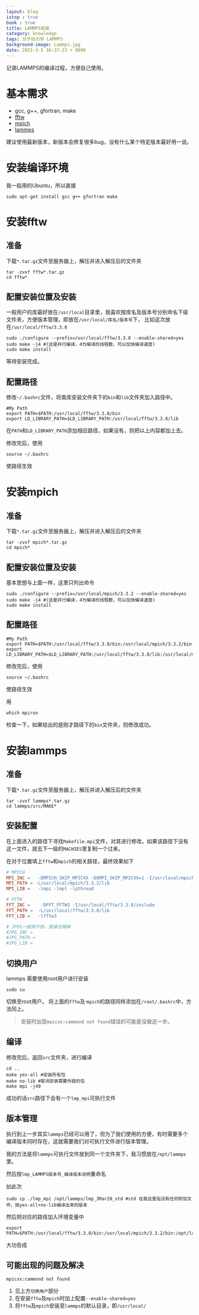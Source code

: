 ```yaml
---
layout: blog
istop : true
book : true
title: LAMMPS安装
category: knowledge
tags: 分子动力学 LAMMPS
background-image: Lammps.jpg
date: 2021-3-5 16:37:23 + 0800
---
```


记录LAMMPS的编译过程，方便自己使用。<!-- more -->

# 基本需求

* gcc, g++, gfortran, make
* [fftw](http://www.fftw.org/download.html)
* [mpich](https://www.mpich.org/downloads/)
* [lammps](https://lammps.sandia.gov/download.html)

建议使用最新版本，新版本会修复很多bug，没有什么某个特定版本最好用一说。

# 安装编译环境

我一般用的Ubuntu，所以直接
```shell
sudo apt-get install gcc g++ gfortran make
```

# 安装fftw

## 准备
下载`*.tar.gz`文件至服务器上，解压并进入解压后的文件夹
```shell
tar -zvxf fftw*.tar.gz
cd fftw*
```
## 配置安装位置及安装

一般用户的库最好放在`/usr/local`目录里，我喜欢按库名及版本号分别命名下级文件夹，方便版本管理，即放在`/usr/local/库名/版本号`下，
比如这次放在`/usr/local/fftw/3.3.8`

```shell
sudo ./configure --prefix=/usr/local/fftw/3.3.8 --enable-shared=yes
sudo make -j4 #(这是并行编译，4为编译的线程数，可以加快编译速度)
sudo make install
```
等待安装完成。

## 配置路径

修改`~/.bashrc`文件，将类库安装文件夹下的`bin`和`lib`文件夹加入路径中。


```shell
#My Path
export PATH=$PATH:/usr/local/fftw/3.3.8/bin
export LD_LIBRARY_PATH=$LD_LIBRARY_PATH:/usr/local/fftw/3.3.8/lib
```

在`PATH`和`LD_LIBRARY_PATH`添加相应路径，如果没有，则把以上内容都加上去。

修改完后，使用
```shell
source ~/.bashrc
```
使路径生效

# 安装mpich

## 准备

下载`*.tar.gz`文件至服务器上，解压并进入解压后的文件夹
```shell
tar -zvxf mpich*.tar.gz
cd mpich*
```
## 配置安装位置及安装

基本思想与上面一样，这里只列出命令
```shell
sudo ./configure --prefix=/usr/local/mpich/3.3.2 --enable-shared=yes
sudo make -j4 #(这是并行编译，4为编译的线程数，可以加快编译速度)
sudo make install
```
## 配置路径

```shell
#My Path
export PATH=$PATH:/usr/local/fftw/3.3.8/bin:/usr/local/mpich/3.3.2/bin
export LD_LIBRARY_PATH=$LD_LIBRARY_PATH:/usr/local/fftw/3.3.8/lib:/usr/local/mpich/3.3.2/lib
```

修改完后，使用
```shell
source ~/.bashrc
```
使路径生效

用
```shell
which mpirun
```
检查一下，如果给出的是刚才路径下的`bin`文件夹，则修改成功。

# 安装lammps

## 准备

下载`*.tar.gz`文件至服务器上，解压并进入解压后的文件夹
```shell
tar -zvxf lammps*.tar.gz
cd lammps/src/MAKE*
```
## 安装配置

在上面进入的路径下寻找`Makefile.mpi`文件，对其进行修改。如果该路径下没有这一文件，就去下一级的`MACHIES`里复制一个过来。

在对于位置填上`fftw`和`mpich`的相关路径，最终效果如下

```Makefile
# MPICH
MPI_INC =   -DMPICH_SKIP_MPICXX -DOMPI_SKIP_MPICXX=1 -I/usr/local/mpich/3.3.2/include
MPI_PATH = -L/usr/local/mpich/3.3.2/lib
MPI_LIB =	-lmpi -lmpl -lpthread

# FFTW
FFT_INC =    -DFFT_FFTW3 -I/usr/local/fftw/3.3.8/include
FFT_PATH =  -L/usr/local/fftw/3.3.8/lib
FFT_LIB =	-lfftw3

# JPEG一般用不到，直接注释掉
#JPG_INC =       
#JPG_PATH = 	
#JPG_LIB =
```
## 切换用户
lammps 需要使用root用户进行安装
```shell
sudo su
```
切换至root用户。
将上面的`fftw`及·`mpich`的路径同样添加在`/root/.bashrc`中，方法同上。
>安装时出现`mpicxx:cammond not found`错误的可能是没做这一步。

## 编译
修改完后，返回`src`文件夹，进行编译
```shell
cd ..
make yes-all #安装所有包
make no-lib #取消安装需要外链的包
make mpi -j40
```
成功的话`src`路径下会有一个`lmp_mpi`可执行文件

## 版本管理
执行到上一步其实`lammps`已经可以用了，但为了我们使用的方便，有时需要多个编译版本同时存在，这就需要我们对可执行文件进行版本管理。

我的方法是将`lammps`可执行文件放到同一个文件夹下，我习惯放在`/opt/lammps`里。

然后按`lmp_LAMMPS版本号_编译版本说明`重命名

如此次
```shell
sudo cp ./lmp_mpi /opt/lammps/lmp_3Mar20_std #std 在我这里指没有任何附加文件，按yes-all+no-lib编译出来的版本
```
然后把对应的路径加入环境变量中
```shell
export PATH=$PATH:/usr/local/fftw/3.3.8/bin:/usr/local/mpich/3.3.2/bin:/opt/lammps
```
大功告成

## 可能出现的问题及解决
`mpicxx:cammond not found`

1. 见上方``切换用户``部分
2. 在安装`fftw`及`mpich`时加上配置`--enable-shared=yes`
3. 将`fftw`及`mpich`安装至`lammps`的默认目录，即`/usr/local/`